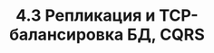 ---
title: 4.3 Репликация и TCP-балансировка БД, CQRS 
layout: page
parent: 4. Что получилось
nav_order: 403
---